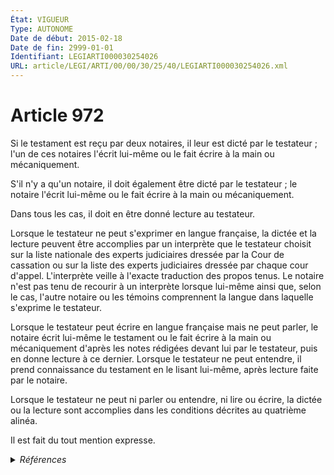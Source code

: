 ```yaml
---
État: VIGUEUR
Type: AUTONOME
Date de début: 2015-02-18
Date de fin: 2999-01-01
Identifiant: LEGIARTI000030254026
URL: article/LEGI/ARTI/00/00/30/25/40/LEGIARTI000030254026.xml
---
```


<h1>Article 972</h1>

Si le testament est reçu par deux notaires, il leur est dicté par le testateur ;
l'un de ces notaires l'écrit lui-même ou le fait écrire à la main ou
mécaniquement.<br />

S'il n'y a qu'un notaire, il doit également être dicté par le testateur ; le
notaire l'écrit lui-même ou le fait écrire à la main ou mécaniquement.<br />

Dans tous les cas, il doit en être donné lecture au testateur.<br />

Lorsque le testateur ne peut s'exprimer en langue française, la dictée et la
lecture peuvent être accomplies par un interprète que le testateur choisit sur
la liste nationale des experts judiciaires dressée par la Cour de cassation ou
sur la liste des experts judiciaires dressée par chaque cour d'appel.
L'interprète veille à l'exacte traduction des propos tenus. Le notaire n'est pas
tenu de recourir à un interprète lorsque lui-même ainsi que, selon le cas,
l'autre notaire ou les témoins comprennent la langue dans laquelle s'exprime le
testateur.<br />

Lorsque le testateur peut écrire en langue française mais ne peut parler, le
notaire écrit lui-même le testament ou le fait écrire à la main ou mécaniquement
d'après les notes rédigées devant lui par le testateur, puis en donne lecture à
ce dernier. Lorsque le testateur ne peut entendre, il prend connaissance du
testament en le lisant lui-même, après lecture faite par le notaire.<br />

Lorsque le testateur ne peut ni parler ou entendre, ni lire ou écrire, la dictée
ou la lecture sont accomplies dans les conditions décrites au quatrième
alinéa.<br />

Il est fait du tout mention expresse.


<details>
  <summary><em>Références</em></summary>

  <h2>Articles faisant référence à l'article</h2>
  
  <ul>
    <li>
      <a href="https://legal.tricoteuses.fr//redirection/LEGIARTI000030249595?vers=git&vers=legifrance">LOI n° 2015-177 du 16 février 2015 relative à la modernisation et à la simplification du droit et des procédures dans les domaines de la justice et des affaires intérieures - article 3 PARTIELLEMENT_MODIF VIGUEUR, en vigueur depuis le 2015-02-18</a> MODIFIE source
    </li>
  </ul>
  
  <h2>Références faites par l'article</h2>
  
  <ul>
    <li>
      2015-02-16 MODIFIE cible <a href="https://legal.tricoteuses.fr//redirection/LEGIARTI000030249595?vers=git&vers=legifrance">LOI n° 2015-177 du 16 février 2015 relative à la modernisation et à la simplification du droit et des procédures dans les domaines de la justice et des affaires intérieures - article 3 PARTIELLEMENT_MODIF VIGUEUR, en vigueur depuis le 2015-02-18</a>
    </li>
    <li>
      CODIFICATION source Loi 1803-05-03
    </li>
    <li>
      2004-02-27 CITATION cible <a href="https://legal.tricoteuses.fr//redirection/LEGIARTI000030250485?vers=git&vers=legifrance">Loi n° 2004-193 du 27 février 2004 complétant le statut d'autonomie de la Polynésie française (1). - article 34 AUTONOME VIGUEUR, en vigueur depuis le 2015-02-18</a>
    </li>
  </ul>
</details>
